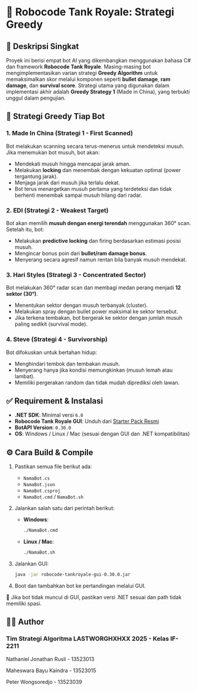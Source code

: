 # 🚀 Robocode Tank Royale: Strategi Greedy

## 📌 Deskripsi Singkat

Proyek ini berisi empat bot AI yang dikembangkan menggunakan bahasa C# dan framework **Robocode Tank Royale**. Masing-masing bot mengimplementasikan varian strategi **Greedy Algorithm** untuk memaksimalkan skor melalui komponen seperti **bullet damage**, **ram damage**, dan **survival score**. Strategi utama yang digunakan dalam implementasi akhir adalah **Greedy Strategy 1** (Made in China), yang terbukti unggul dalam pengujian.

## 🤖 Strategi Greedy Tiap Bot

### 1. **Made In China** (Strategi 1 - First Scanned)
Bot melakukan scanning secara terus-menerus untuk mendeteksi musuh. Jika menemukan bot musuh, bot akan:
- Mendekati musuh hingga mencapai jarak aman.
- Melakukan **locking** dan menembak dengan kekuatan optimal (power tergantung jarak).
- Menjaga jarak dari musuh jika terlalu dekat.
- Bot terus menargetkan musuh pertama yang terdeteksi dan tidak berhenti menembak sampai musuh hilang dari radar.

### 2. **EDI** (Strategi 2 - Weakest Target)
Bot akan memilih **musuh dengan energi terendah** menggunakan 360° scan. Setelah itu, bot:
- Melakukan **predictive locking** dan firing berdasarkan estimasi posisi musuh.
- Mengincar bonus poin dari **bullet/ram damage bonus**.
- Menyerang secara agresif namun rentan bila banyak musuh mendekat.

### 3. **Hari Styles** (Strategi 3 - Concentrated Sector)
Bot melakukan 360° radar scan dan membagi medan perang menjadi **12 sektor (30°)**.
- Menentukan sektor dengan musuh terbanyak (cluster).
- Melakukan spray dengan bullet power maksimal ke sektor tersebut.
- Jika terkena tembakan, bot bergerak ke sektor dengan jumlah musuh paling sedikit (survival mode).

### 4. **Steve** (Strategi 4 - Survivorship)
Bot difokuskan untuk bertahan hidup:
- Menghindari tembok dan tembakan musuh.
- Menyerang hanya jika kondisi memungkinkan (musuh lemah atau lambat).
- Memiliki pergerakan random dan tidak mudah diprediksi oleh lawan.

## ✅ Requirement & Instalasi

- **.NET SDK**: Minimal versi `6.0`
- **Robocode Tank Royale GUI**: Unduh dari [Starter Pack Resmi](https://github.com/Ariel-HS/tubes1-if2211-starter-pack/releases)
- **BotAPI Version**: `0.30.0`
- **OS**: Windows / Linux / Mac (sesuai dengan GUI dan .NET kompatibilitas)

## ⚙️ Cara Build & Compile

1. Pastikan semua file berikut ada:
   - `NamaBot.cs`
   - `NamaBot.json`
   - `NamaBot.csproj`
   - `NamaBot.cmd` / `NamaBot.sh`

2. Jalankan salah satu dari perintah berikut:
   - **Windows**:
     ```cmd
     ./NamaBot.cmd
     ```
   - **Linux / Mac**:
     ```bash
     ./NamaBot.sh
     ```

3. Jalankan GUI:
   ```bash
   java -jar robocode-tankroyale-gui-0.30.0.jar
   ```

4. Boot dan tambahkan bot ke pertandingan melalui GUI.

📌 Jika bot tidak muncul di GUI, pastikan versi .NET sesuai dan path tidak memiliki spasi.

## 👨‍💻 Author
### Tim Strategi Algoritma LASTWORGHXHXX 2025 - Kelas IF-2211

Nathaniel Jonathan Rusli - 13523013

Maheswara Bayu Kaindra - 13523015

Peter Wongsoredjo - 13523039


